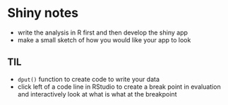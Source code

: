 # Shiny notes

* write the analysis in R first and then develop the shiny app
* make a small sketch of how you would like your app to look


## TIL

* `dput()` function to create code to write your data
* click left of a code line in RStudio to create a break point in evaluation and interactively look at what is what at the breakpoint
